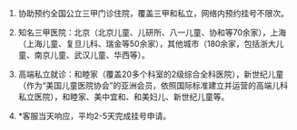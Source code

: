 1. 协助预约全国公立三甲门诊住院，覆盖三甲和私立，网络内预约挂号不限次。

2. 知名三甲医院：北京（北京儿童、儿研所、八一儿童、协和等70余家），上海（上海儿童、复旦儿科、瑞金等50余家），其他城市（180余家，包括浙大儿童、南京儿童、武汉儿童、华西等）。

3. 高端私立就诊：和睦家（覆盖20多个科室的2级综合全科医院），新世纪儿童（作为“美国儿童医院协会”的亚洲会员，依照国际标准建立并运营的高端儿科私立医院），和睦家、美中宜和、和美妇儿、新世纪儿童等。

4. *客服当天响应，平均2-5天完成挂号申请。